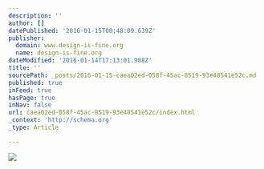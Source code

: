 ```yaml
---
description: ''
author: []
datePublished: '2016-01-15T00:48:09.639Z'
publisher:
  domain: www.design-is-fine.org
  name: design-is-fine.org
dateModified: '2016-01-14T17:13:01.988Z'
title: ''
sourcePath: _posts/2016-01-15-caea02ed-058f-45ac-8519-93e48541e52c.md
published: true
inFeed: true
hasPage: true
inNav: false
url: caea02ed-058f-45ac-8519-93e48541e52c/index.html
_context: 'http://schema.org'
_type: Article

---
```

![](http://56.media.tumblr.com/81fd7f7422cac8adb79ca30228a58825/tumblr_ns1938NXP11rpgpe2o3_r2_1280.jpg)